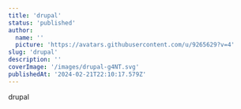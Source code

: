 ```yaml
---
title: 'drupal'
status: 'published'
author:
  name: ''
  picture: 'https://avatars.githubusercontent.com/u/9265629?v=4'
slug: 'drupal'
description: ''
coverImage: '/images/drupal-g4NT.svg'
publishedAt: '2024-02-21T22:10:17.579Z'
---
```


drupal